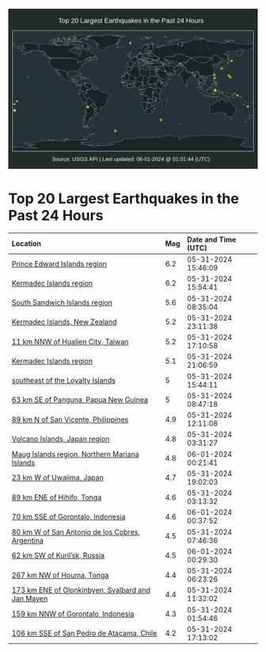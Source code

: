 ![Map](./map.png)

# Top 20 Largest Earthquakes in the Past 24 Hours

| Location | Mag | Date and Time (UTC) |
|:---|:---|:---|
| [Prince Edward Islands region](https://earthquake.usgs.gov/earthquakes/eventpage/us7000mp99) | 6.2 | 05-31-2024 15:46:09 |
| [Kermadec Islands region](https://earthquake.usgs.gov/earthquakes/eventpage/us7000mp9e) | 6.2 | 05-31-2024 15:54:41 |
| [South Sandwich Islands region](https://earthquake.usgs.gov/earthquakes/eventpage/us7000mp5r) | 5.6 | 05-31-2024 08:35:04 |
| [Kermadec Islands, New Zealand](https://earthquake.usgs.gov/earthquakes/eventpage/us7000mpdr) | 5.2 | 05-31-2024 23:11:38 |
| [11 km NNW of Hualien City, Taiwan](https://earthquake.usgs.gov/earthquakes/eventpage/us7000mpaw) | 5.2 | 05-31-2024 17:10:58 |
| [Kermadec Islands region](https://earthquake.usgs.gov/earthquakes/eventpage/us7000mpcc) | 5.1 | 05-31-2024 21:06:59 |
| [southeast of the Loyalty Islands](https://earthquake.usgs.gov/earthquakes/eventpage/us7000mp9a) | 5 | 05-31-2024 15:44:11 |
| [63 km SE of Panguna, Papua New Guinea](https://earthquake.usgs.gov/earthquakes/eventpage/us7000mp5w) | 5 | 05-31-2024 08:47:18 |
| [89 km N of San Vicente, Philippines](https://earthquake.usgs.gov/earthquakes/eventpage/us7000mp7r) | 4.9 | 05-31-2024 12:11:08 |
| [Volcano Islands, Japan region](https://earthquake.usgs.gov/earthquakes/eventpage/us7000mp4i) | 4.8 | 05-31-2024 03:31:27 |
| [Maug Islands region, Northern Mariana Islands](https://earthquake.usgs.gov/earthquakes/eventpage/us7000mpdw) | 4.8 | 06-01-2024 00:21:41 |
| [23 km W of Uwajima, Japan](https://earthquake.usgs.gov/earthquakes/eventpage/us7000mpbk) | 4.7 | 05-31-2024 19:02:03 |
| [89 km ENE of Hihifo, Tonga](https://earthquake.usgs.gov/earthquakes/eventpage/us7000mp4g) | 4.6 | 05-31-2024 03:13:32 |
| [70 km SSE of Gorontalo, Indonesia](https://earthquake.usgs.gov/earthquakes/eventpage/us7000mpe1) | 4.6 | 06-01-2024 00:37:52 |
| [80 km W of San Antonio de los Cobres, Argentina](https://earthquake.usgs.gov/earthquakes/eventpage/us7000mp5h) | 4.5 | 05-31-2024 07:46:36 |
| [62 km SW of Kuril’sk, Russia](https://earthquake.usgs.gov/earthquakes/eventpage/us7000mpdz) | 4.5 | 06-01-2024 00:29:30 |
| [267 km NW of Houma, Tonga](https://earthquake.usgs.gov/earthquakes/eventpage/us7000mp59) | 4.4 | 05-31-2024 06:23:26 |
| [173 km ENE of Olonkinbyen, Svalbard and Jan Mayen](https://earthquake.usgs.gov/earthquakes/eventpage/us7000mp7i) | 4.4 | 05-31-2024 11:32:02 |
| [159 km NNW of Gorontalo, Indonesia](https://earthquake.usgs.gov/earthquakes/eventpage/us7000mp47) | 4.3 | 05-31-2024 01:54:46 |
| [106 km SSE of San Pedro de Atacama, Chile](https://earthquake.usgs.gov/earthquakes/eventpage/us7000mpau) | 4.2 | 05-31-2024 17:13:02 |
